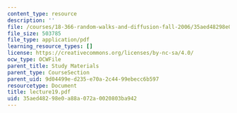 ```yaml
---
content_type: resource
description: ''
file: /courses/18-366-random-walks-and-diffusion-fall-2006/35aed48298e0a88a072a0020803ba942_lecture19.pdf
file_size: 503785
file_type: application/pdf
learning_resource_types: []
license: https://creativecommons.org/licenses/by-nc-sa/4.0/
ocw_type: OCWFile
parent_title: Study Materials
parent_type: CourseSection
parent_uid: 9d04499e-d235-e70a-2c44-99ebecc6b597
resourcetype: Document
title: lecture19.pdf
uid: 35aed482-98e0-a88a-072a-0020803ba942
---
```


